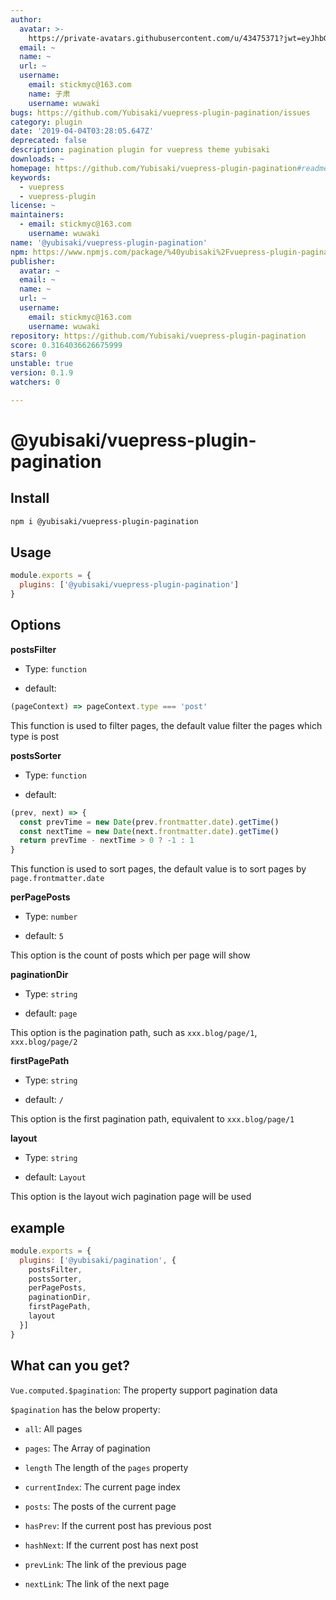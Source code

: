 ```yaml
---
author:
  avatar: >-
    https://private-avatars.githubusercontent.com/u/43475371?jwt=eyJhbGciOiJIUzI1NiIsInR5cCI6IkpXVCJ9.eyJpc3MiOiJnaXRodWIuY29tIiwiYXVkIjoicmF3LmdpdGh1YnVzZXJjb250ZW50LmNvbSIsImtleSI6ImtleTEiLCJleHAiOjE3MzQ2NzMzODAsIm5iZiI6MTczNDY3MjE4MCwicGF0aCI6Ii91LzQzNDc1MzcxIn0.OUdE-_vXk_KEY4V5hHRVrBXyFVCJrvgZVynhGoQCDic&v=4
  email: ~
  name: ~
  url: ~
  username:
    email: stickmyc@163.com
    name: 子肃
    username: wuwaki
bugs: https://github.com/Yubisaki/vuepress-plugin-pagination/issues
category: plugin
date: '2019-04-04T03:28:05.647Z'
deprecated: false
description: pagination plugin for vuepress theme yubisaki
downloads: ~
homepage: https://github.com/Yubisaki/vuepress-plugin-pagination#readme
keywords:
  - vuepress
  - vuepress-plugin
license: ~
maintainers:
  - email: stickmyc@163.com
    username: wuwaki
name: '@yubisaki/vuepress-plugin-pagination'
npm: https://www.npmjs.com/package/%40yubisaki%2Fvuepress-plugin-pagination
publisher:
  avatar: ~
  email: ~
  name: ~
  url: ~
  username:
    email: stickmyc@163.com
    username: wuwaki
repository: https://github.com/Yubisaki/vuepress-plugin-pagination
score: 0.3164036626675999
stars: 0
unstable: true
version: 0.1.9
watchers: 0

---
```


# @yubisaki/vuepress-plugin-pagination

## Install

```bash
npm i @yubisaki/vuepress-plugin-pagination
```

## Usage

```js
module.exports = {
  plugins: ['@yubisaki/vuepress-plugin-pagination']
}
```

## Options

**postsFilter**
- Type: `function`  

- default: 

```js
(pageContext) => pageContext.type === 'post'
```

This function is used to filter pages, the default value filter the pages which type is post

**postsSorter**
- Type: `function`

- default:

```js
(prev, next) => {
  const prevTime = new Date(prev.frontmatter.date).getTime()
  const nextTime = new Date(next.frontmatter.date).getTime()
  return prevTime - nextTime > 0 ? -1 : 1
}
```

This function is used to sort pages, the default value is to sort pages by `page.frontmatter.date`

**perPagePosts**
- Type: `number`

- default: `5`

This option is the count of posts which per page will show

**paginationDir**
- Type: `string`

- default: `page`

This option is the pagination path, such as `xxx.blog/page/1`, `xxx.blog/page/2`

**firstPagePath**
- Type: `string`

- default: `/`

This option is the first pagination path, equivalent to `xxx.blog/page/1`

**layout**
- Type: `string`

- default: `Layout`

This option is the layout wich pagination page will be used

## example

```js
module.exports = {
  plugins: ['@yubisaki/pagination', {
    postsFilter,
    postsSorter,
    perPagePosts,
    paginationDir,
    firstPagePath,
    layout
  }]
}
```

## What can you get?

`Vue.computed.$pagination`: The property support pagination data

`$pagination` has the below property:

- `all`: All pages

- `pages`: The Array of pagination

- `length` The length of the `pages` property

- `currentIndex`: The current page index

- `posts`: The posts of the current page 

- `hasPrev`: If the current post has previous post

- `hashNext`: If the current post has next post

- `prevLink`: The link of the previous page

- `nextLink`: The link of the next page